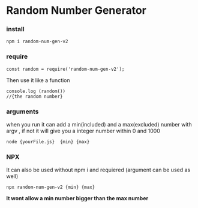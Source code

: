 # Random Number Generator

### install

    npm i random-num-gen-v2

### require

    const random = require('random-num-gen-v2');

Then use it like a function

    console.log (random())
    //{the random number}

### arguments

when you run it can add a min(included) and a max(excluded) number with argv , if not it will give you a integer number within 0 and 1000

    node {yourFile.js}  {min} {max}


### NPX

It can also be used without npm i and requiered (argument can be used as well)

    npx random-num-gen-v2 {min} {max}

<strong> It wont allow a min number bigger than the max number